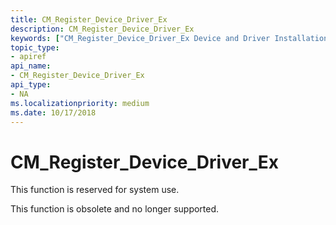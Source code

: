 ```yaml
---
title: CM_Register_Device_Driver_Ex
description: CM_Register_Device_Driver_Ex
keywords: ["CM_Register_Device_Driver_Ex Device and Driver Installation"]
topic_type:
- apiref
api_name:
- CM_Register_Device_Driver_Ex
api_type:
- NA
ms.localizationpriority: medium
ms.date: 10/17/2018
---
```


# CM_Register_Device_Driver_Ex

This function is reserved for system use.

This function is obsolete and no longer supported.
